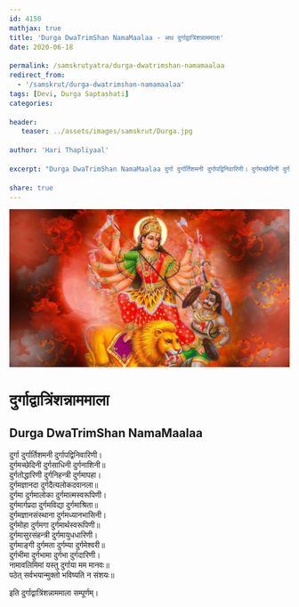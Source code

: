 ```yaml
---
id: 4150    
mathjax: true    
title: 'Durga DwaTrimShan NamaMaalaa - अथ दुर्गाद्वात्रिंशन्नाममाला'    
date: 2020-06-18    

permalink: /samskrutyatra/durga-dwatrimshan-namamaalaa
redirect_from: 
  - '/samskrut/durga-dwatrimshan-namamaalaa'
tags: [Devi, Durga Saptashati]    
categories:    
    
header:    
   teaser: ../assets/images/samskrut/Durga.jpg    
    
author: 'Hari Thapliyaal'    
    
excerpt: "Durga DwaTrimShan NamaMaalaa दुर्गा दुर्गार्तिशमनी दुर्गापद्विनिवारिणी। दुर्गमच्छेदिनी दुर्गसाधिनी दुर्गनाशिनी॥ दुर्गतोद्धारिणी दुर्गनिहन्त्री दुर्गमापहा। दुर्गमज्ञानदा दुर्गदैत्यलोकदवानला॥ दुर्गमा दुर्गमालोका दुर्गमात्मस्वरूपिणी। दुर्गमार्गप्रदा दुर्गमविद्या दुर्गमाश्रिता॥ दुर्गमज्ञानसंस्थाना दुर्गमध्यानभासिनी। दुर्गमोहा दुर्गमगा दुर्गमार्थस्वरूपिणी॥ दुर्गमासुरसंहन्त्री दुर्गमायुधधारिणी। दुर्गमाङ्गी दुर्गमता दुर्गम्या दुर्गमेश्‍वरी॥ दुर्गभीमा दुर्गभामा दुर्गभा दुर्गदारिणी। नामावलिमिमां यस्तु दुर्गाया मम"
    
share: true    
---
```

![](../assets/images/samskrut/Durga.jpg)    
    
# दुर्गाद्वात्रिंशन्नाममाला    
## Durga DwaTrimShan NamaMaalaa    
    
दुर्गा दुर्गार्तिशमनी दुर्गापद्विनिवारिणी।    
दुर्गमच्छेदिनी दुर्गसाधिनी दुर्गनाशिनी॥    
दुर्गतोद्धारिणी दुर्गनिहन्त्री दुर्गमापहा।    
दुर्गमज्ञानदा दुर्गदैत्यलोकदवानला॥    
दुर्गमा दुर्गमालोका दुर्गमात्मस्वरूपिणी।    
दुर्गमार्गप्रदा दुर्गमविद्या दुर्गमाश्रिता॥    
दुर्गमज्ञानसंस्थाना दुर्गमध्यानभासिनी।    
दुर्गमोहा दुर्गमगा दुर्गमार्थस्वरूपिणी॥    
दुर्गमासुरसंहन्त्री दुर्गमायुधधारिणी।    
दुर्गमाङ्गी दुर्गमता दुर्गम्या दुर्गमेश्‍वरी॥    
दुर्गभीमा दुर्गभामा दुर्गभा दुर्गदारिणी।    
नामावलिमिमां यस्तु दुर्गाया मम मानवः॥    
पठेत् सर्वभयान्मुक्तो भविष्यति न संशयः॥    
    
इति दुर्गाद्वात्रिंशन्नाममाला सम्पूर्णम्।    
